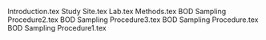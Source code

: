 Introduction.tex
Study Site.tex
Lab.tex
Methods.tex
BOD Sampling Procedure2.tex
BOD Sampling Procedure3.tex
BOD Sampling Procedure.tex
BOD Sampling Procedure1.tex